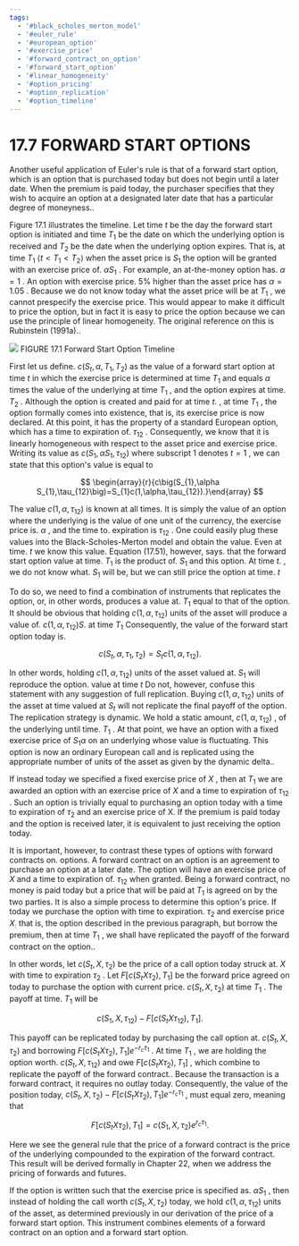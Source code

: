 ```yaml
---
tags:
  - '#black_scholes_merton_model'
  - '#euler_rule'
  - '#european_option'
  - '#exercise_price'
  - '#forward_contract_on_option'
  - '#forward_start_option'
  - '#linear_homogeneity'
  - '#option_pricing'
  - '#option_replication'
  - '#option_timeline'
---
```

# 17.7 FORWARD START OPTIONS

Another useful application of Euler's rule is that of a forward start option, which is an option that is purchased today but does not begin until a later date. When the premium is paid today, the purchaser specifies that they wish to acquire an option at a designated later date that has a particular degree of moneyness..

Figure 17.1 illustrates the timeline. Let time $t$ be the day the forward start option is initiated and time $T_{1}$ be the date on which the underlying option is received and $T_{2}$ be the date when the underlying option expires. That is, at time $T_{1}$ $\left\langle t<T_{1}<T_{2}\right\rangle$ when the asset price is $S_{1}$ the option will be granted with an exercise price of. $\alpha S_{1}$ . For example, an at-the-money option has. $\alpha=1$ . An option with exercise price. $5\%$ higher than the asset price has $\alpha=1.05$ . Because we do not know today what the asset price will be at $T_{1}$ , we cannot prespecify the exercise price. This would appear to make it difficult to price the option, but in fact it is easy to price the option because we can use the principle of linear homogeneity. The original reference on this is Rubinstein (1991a)..

![](images/85311eaa8f6b1f1d9eed441f80580707a9592a41c7080fbd839cd56c3a2b97d6.jpg)
FIGURE 17.1  Forward Start Option Timeline

First let us define. $c(S_{t},\alpha,T_{1},T_{2})$ as the value of a forward start option at time $t$ in which the exercise price is determined at time $T_{1}$ and equals $\alpha$ times the value of the underlying at time $T_{1}$ , and the option expires at time. $T_{2}$ . Although the option is created and paid for at time $t.$ , at time $T_{1}$ , the option formally comes into existence, that is, its exercise price is now declared. At this point, it has the property of a standard European option, which has a time to expiration of. $\tau_{12}$ . Consequently, we know that it is linearly homogeneous with respect to the asset price and exercise price. Writing its value as $c(S_{1},\alpha S_{1},\tau_{12})$ where subscript 1 denotes $t=1$ , we can state that this option's value is equal to

$$
\begin{array}{r}{c\big(S_{1},\alpha S_{1},\tau_{12}\big)=S_{1}c(1,\alpha,\tau_{12}).}\end{array}
$$

The value $c\big(1,\alpha,\tau_{12}\big)$ is known at all times. It is simply the value of an option where the underlying is the value of one unit of the currency, the exercise price is. $\alpha$ , and the time to. expiration is $\tau_{12}$ . One could easily plug these values into the Black-Scholes-Merton model and obtain the value. Even at time. $t$ we know this value. Equation (17.51), however, says. that the forward start option value at time. $T_{1}$ is the product of. $S_{1}$ and this option. At time $t.$ , we do not know what. $S_{1}$ will be, but we can still price the option at time. $t$

To do so, we need to find a combination of instruments that replicates the option, or, in other words, produces a value at. $T_{1}$ equal to that of the option. It should be obvious that holding $c\left(1,\alpha,\tau_{12}\right)$ units of the asset will produce a value of. $c\left(1,\alpha,\tau_{12}\right)S.$ at time $T_{1}$ Consequently, the value of the forward start option today is.

$$
c\left(S_{t},\alpha,\tau_{1},\tau_{2}\right)=S_{t}c\left(1,\alpha,\tau_{12}\right).
$$

In other words, holding $c\big(1,\alpha,\tau_{12}\big)$ units of the asset valued at. $S_{1}$ will reproduce the option. value at time $t$ Do not, however, confuse this statement with any suggestion of full replication. Buying $c\big(1,\alpha,\tau_{12}\big)$ units of the asset at time valued at $S_{t}$ will not replicate the final payoff of the option. The replication strategy is dynamic. We hold a static amount, $c\left(1,\alpha,\tau_{12}\right)$ , of the underlying until time. $T_{1}$ . At that point, we have an option with a fixed exercise price of $S_{1}\alpha$ on an underlying whose value is fluctuating. This option is now an ordinary European call and is replicated using the appropriate number of units of the asset as given by the dynamic delta..

If instead today we specified a fixed exercise price of $X$ , then at $T_{1}$ we are awarded an option with an exercise price of $X$ and a time to expiration of $\tau_{12}$ . Such an option is trivially equal to purchasing an option today with a time to expiration of $\tau_{2}$ and an exercise price of X. If the premium is paid today and the option is received later, it is equivalent to just receiving the option today.

It is important, however, to contrast these types of options with forward contracts on. options. A forward contract on an option is an agreement to purchase an option at a later date. The option will have an exercise price of $X$ and a time to expiration of. $\tau_{12}$ when granted. Being a forward contract, no money is paid today but a price that will be paid at $T_{1}$ is agreed on by the two parties. It is also a simple process to determine this option's price. If today we purchase the option with time to expiration. $\tau_{2}$ and exercise price $X_{:}$ that is, the option described in the previous paragraph, but borrow the premium, then at time $T_{1}$ , we shall have replicated the payoff of the forward contract on the option..

In other words, let $c(S_{t},X,\tau_{2})$ be the price of a call option today struck at. $X$ with time to expiration $\tau_{2}$ . Let $F\bigl[c\bigl(S_{t}X\tau_{2}\bigr),T_{1}\bigr]$ be the forward price agreed on today to purchase the option with current price. $c(S_{t},X,\tau_{2})$ at time $T_{1}$ . The payoff at time. $T_{1}$ will be

$$
c\left(S_{1},X,\tau_{12}\right)-F\left[c\left(S_{t}X\tau_{12}\right),T_{1}\right].
$$

This payoff can be replicated today by purchasing the call option at. $c(S_{t},X,\tau_{2})$ and borrowing $F\left[c\left(S_{t}X\tau_{2}\right),T_{1}\right]e^{-r_{c}\tau_{1}}$ . At time $T_{1}$ , we are holding the option worth. $c\big(S_{t},X,\tau_{12}\big)$ and owe $F\left[c\left(S_{t}X\tau_{2}\right),T_{1}\right]$ , which combine to replicate the payoff of the forward contract.. Because the transaction is a forward contract, it requires no outlay today. Consequently, the value of the position today, $c(S_{t},X,\tau_{2})-F\big[c\big(S_{t}X\tau_{2}\big),T_{1}\big]e^{-r_{c}\tau_{1}}$ , must equal zero, meaning that

$$
F\bigl[c\bigl(S_{t}X\tau_{2}\bigr),T_{1}\bigr]=c\bigl(S_{1},X,\tau_{2}\bigr)e^{r_{c}\tau_{1}}.
$$

Here we see the general rule that the price of a forward contract is the price of the underlying compounded to the expiration of the forward contract. This result will be derived formally in Chapter 22, when we address the pricing of forwards and futures.

If the option is written such that the exercise price is specified as. $\alpha S_{1}$ , then instead of holding the call worth $c(S_{t},X,\tau_{2})$ today, we hold $c(1,\alpha,\tau_{12})$ units of the asset, as determined previously in our derivation of the price of a forward start option. This instrument combines elements of a forward contract on an option and a forward start option.
